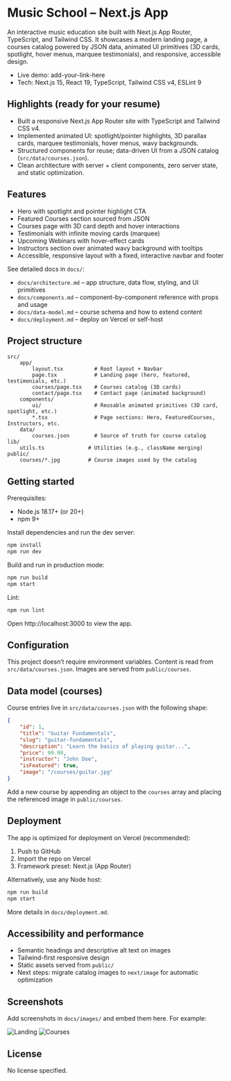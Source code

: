 # Music School – Next.js App

An interactive music education site built with Next.js App Router, TypeScript, and Tailwind CSS. It showcases a modern landing page, a courses catalog powered by JSON data, animated UI primitives (3D cards, spotlight, hover menus, marquee testimonials), and responsive, accessible design.

- Live demo: add-your-link-here
- Tech: Next.js 15, React 19, TypeScript, Tailwind CSS v4, ESLint 9

## Highlights (ready for your resume)

- Built a responsive Next.js App Router site with TypeScript and Tailwind CSS v4.
- Implemented animated UI: spotlight/pointer highlights, 3D parallax cards, marquee testimonials, hover menus, wavy backgrounds.
- Structured components for reuse; data-driven UI from a JSON catalog (`src/data/courses.json`).
- Clean architecture with server + client components, zero server state, and static optimization.

## Features

- Hero with spotlight and pointer highlight CTA
- Featured Courses section sourced from JSON
- Courses page with 3D card depth and hover interactions
- Testimonials with infinite moving cards (marquee)
- Upcoming Webinars with hover-effect cards
- Instructors section over animated wavy background with tooltips
- Accessible, responsive layout with a fixed, interactive navbar and footer

See detailed docs in `docs/`:
- `docs/architecture.md` – app structure, data flow, styling, and UI primitives
- `docs/components.md` – component-by-component reference with props and usage
- `docs/data-model.md` – course schema and how to extend content
- `docs/deployment.md` – deploy on Vercel or self-host

## Project structure

```
src/
	app/
		layout.tsx          # Root layout + Navbar
		page.tsx            # Landing page (hero, featured, testimonials, etc.)
		courses/page.tsx    # Courses catalog (3D cards)
		contact/page.tsx    # Contact page (animated background)
	components/
		ui/                 # Reusable animated primitives (3D card, spotlight, etc.)
		*.tsx               # Page sections: Hero, FeaturedCourses, Instructors, etc.
	data/
		courses.json        # Source of truth for course catalog
lib/
	utils.ts              # Utilities (e.g., className merging)
public/
	courses/*.jpg         # Course images used by the catalog
```

## Getting started

Prerequisites:
- Node.js 18.17+ (or 20+)
- npm 9+

Install dependencies and run the dev server:

```bash
npm install
npm run dev
```

Build and run in production mode:

```bash
npm run build
npm start
```

Lint:

```bash
npm run lint
```

Open http://localhost:3000 to view the app.

## Configuration

This project doesn’t require environment variables. Content is read from `src/data/courses.json`. Images are served from `public/courses`.

## Data model (courses)

Course entries live in `src/data/courses.json` with the following shape:

```json
{
	"id": 1,
	"title": "Guitar Fundamentals",
	"slug": "guitar-fundamentals",
	"description": "Learn the basics of playing guitar...",
	"price": 99.99,
	"instructor": "John Doe",
	"isFeatured": true,
	"image": "/courses/guitar.jpg"
}
```

Add a new course by appending an object to the `courses` array and placing the referenced image in `public/courses`.

## Deployment

The app is optimized for deployment on Vercel (recommended):
1) Push to GitHub
2) Import the repo on Vercel
3) Framework preset: Next.js (App Router)

Alternatively, use any Node host:

```bash
npm run build
npm start
```

More details in `docs/deployment.md`.

## Accessibility and performance

- Semantic headings and descriptive alt text on images
- Tailwind-first responsive design
- Static assets served from `public/`
- Next steps: migrate catalog images to `next/image` for automatic optimization

## Screenshots

Add screenshots in `docs/images/` and embed them here. For example:

![Landing](docs/images/landing.png)
![Courses](docs/images/courses.png)

## License

No license specified.

